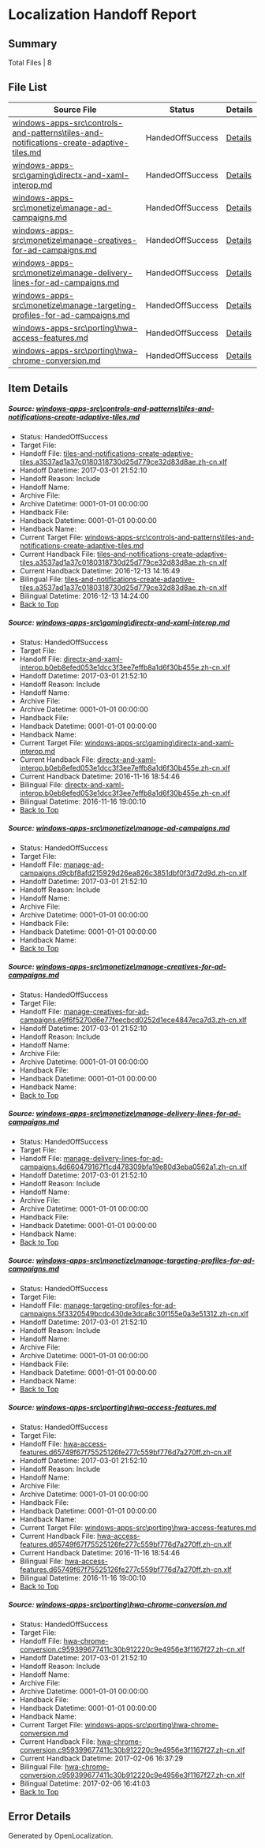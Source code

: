 # <a name='report-top'></a> Localization Handoff Report

## Summary
 Total Files | 8

## File List
 Source File | Status | Details 
 ----------- | ------ | ------- 
 [windows-apps-src\controls-and-patterns\tiles-and-notifications-create-adaptive-tiles.md](https://cpubwin.visualstudio.com/windows-uwp/_git/windows-uwp/commit/5bf09b1d3a339e633417225d87fdd5aa1d028897?path=windows-apps-src%2Fcontrols-and-patterns%2Ftiles-and-notifications-create-adaptive-tiles.md&_a=contents) | HandedOffSuccess | [Details](#27d3de280201d92ee98f6e8a17afd85f76acd7d52268)
 [windows-apps-src\gaming\directx-and-xaml-interop.md](https://cpubwin.visualstudio.com/windows-uwp/_git/windows-uwp/commit/08041d01b3b266b67a4408218ecd5eee515495b9?path=windows-apps-src%2Fgaming%2Fdirectx-and-xaml-interop.md&_a=contents) | HandedOffSuccess | [Details](#8d260d4cd08c50a289749122f18693489f6d31932573)
 [windows-apps-src\monetize\manage-ad-campaigns.md](https://cpubwin.visualstudio.com/windows-uwp/_git/windows-uwp/commit/f08e67a97c818c6f3d9622a83918125b62b5d050?path=windows-apps-src%2Fmonetize%2Fmanage-ad-campaigns.md&_a=contents) | HandedOffSuccess | [Details](#fe1eeb4e67917633997bdc4fbeabf87be497c3ad4557)
 [windows-apps-src\monetize\manage-creatives-for-ad-campaigns.md](https://cpubwin.visualstudio.com/windows-uwp/_git/windows-uwp/commit/f08e67a97c818c6f3d9622a83918125b62b5d050?path=windows-apps-src%2Fmonetize%2Fmanage-creatives-for-ad-campaigns.md&_a=contents) | HandedOffSuccess | [Details](#d94ff7863de620beab2ef67c4a6e5c4a50cf273d4561)
 [windows-apps-src\monetize\manage-delivery-lines-for-ad-campaigns.md](https://cpubwin.visualstudio.com/windows-uwp/_git/windows-uwp/commit/f08e67a97c818c6f3d9622a83918125b62b5d050?path=windows-apps-src%2Fmonetize%2Fmanage-delivery-lines-for-ad-campaigns.md&_a=contents) | HandedOffSuccess | [Details](#419dbc2ef8de66b0cb8cf51b483174f5c086a0924562)
 [windows-apps-src\monetize\manage-targeting-profiles-for-ad-campaigns.md](https://cpubwin.visualstudio.com/windows-uwp/_git/windows-uwp/commit/f08e67a97c818c6f3d9622a83918125b62b5d050?path=windows-apps-src%2Fmonetize%2Fmanage-targeting-profiles-for-ad-campaigns.md&_a=contents) | HandedOffSuccess | [Details](#46b85638b93334a02636ec285f0818f949f2612b4565)
 [windows-apps-src\porting\hwa-access-features.md](https://cpubwin.visualstudio.com/windows-uwp/_git/windows-uwp/commit/72835d2cdd25e3bee93894c8783f9e9e71067e15?path=windows-apps-src%2Fporting%2Fhwa-access-features.md&_a=contents) | HandedOffSuccess | [Details](#ca65ef5a5c6b07f92a9162d20eff2607fb4df5954676)
 [windows-apps-src\porting\hwa-chrome-conversion.md](https://cpubwin.visualstudio.com/windows-uwp/_git/windows-uwp/commit/b9ccd4013a243e1a92bfedb3a3012f68203f9a9a?path=windows-apps-src%2Fporting%2Fhwa-chrome-conversion.md&_a=contents) | HandedOffSuccess | [Details](#b2168242d5464dbf41f12c777aa5672753a4ae6e4677)

## Item Details
##### <a name='27d3de280201d92ee98f6e8a17afd85f76acd7d52268'></a> Source: [windows-apps-src\controls-and-patterns\tiles-and-notifications-create-adaptive-tiles.md](https://cpubwin.visualstudio.com/windows-uwp/_git/windows-uwp/commit/5bf09b1d3a339e633417225d87fdd5aa1d028897?path=windows-apps-src%2Fcontrols-and-patterns%2Ftiles-and-notifications-create-adaptive-tiles.md&_a=contents)
* Status: HandedOffSuccess
* Target File: 
* Handoff File: [tiles-and-notifications-create-adaptive-tiles.a3537ad1a37c0180318730d25d779ce32d83d8ae.zh-cn.xlf](https://cpubwin.visualstudio.com/windows-uwp/_git/WDCLib.handoff/commit/38a4f617c9b8253e0fe9042d18fa96606b6cd5be?path=ol-handoff%2Fcpubwin%2Fwindows-uwp.zh-cn%2Fmaster%2Ftiles-and-notifications-create-adaptive-tiles.a3537ad1a37c0180318730d25d779ce32d83d8ae.zh-cn.xlf&_a=contents)
* Handoff Datetime: 2017-03-01 21:52:10
* Handoff Reason: Include
* Handoff Name: 
* Archive File: 
* Archive Datetime: 0001-01-01 00:00:00
* Handback File: 
* Handback Datetime: 0001-01-01 00:00:00
* Handback Name: 
* Current Target File: [windows-apps-src\controls-and-patterns\tiles-and-notifications-create-adaptive-tiles.md](https://cpubwin.visualstudio.com/windows-uwp/_git/windows-uwp.zh-cn/commit/971beb408b587f26eca90c2fbd4721d807157bb8?path=windows-apps-src%2Fcontrols-and-patterns%2Ftiles-and-notifications-create-adaptive-tiles.md&_a=contents)
* Current Handback File: [tiles-and-notifications-create-adaptive-tiles.a3537ad1a37c0180318730d25d779ce32d83d8ae.zh-cn.xlf](https://cpubwin.visualstudio.com/windows-uwp/_git/WDCLib.handback/commit/e16893ffa6f5f19133ae0155cf0ac891b012c6ce?path=ol-handback%2Fcpubwin%2Fwindows-uwp.zh-cn%2Fmaster%2Ftiles-and-notifications-create-adaptive-tiles.a3537ad1a37c0180318730d25d779ce32d83d8ae.zh-cn.xlf&_a=contents)
* Current Handback Datetime: 2016-12-13 14:16:49
* Bilingual File: [tiles-and-notifications-create-adaptive-tiles.a3537ad1a37c0180318730d25d779ce32d83d8ae.zh-cn.xlf](https://cpubwin.visualstudio.com/windows-uwp/_git/WDCLib.handback/commit/e16893ffa6f5f19133ae0155cf0ac891b012c6ce?path=ol-handback%2Fcpubwin%2Fwindows-uwp.zh-cn%2Fmaster%2Ftiles-and-notifications-create-adaptive-tiles.a3537ad1a37c0180318730d25d779ce32d83d8ae.zh-cn.xlf&_a=contents)
* Bilingual Datetime: 2016-12-13 14:24:00
* [Back to Top](#report-top)

##### <a name='8d260d4cd08c50a289749122f18693489f6d31932573'></a> Source: [windows-apps-src\gaming\directx-and-xaml-interop.md](https://cpubwin.visualstudio.com/windows-uwp/_git/windows-uwp/commit/08041d01b3b266b67a4408218ecd5eee515495b9?path=windows-apps-src%2Fgaming%2Fdirectx-and-xaml-interop.md&_a=contents)
* Status: HandedOffSuccess
* Target File: 
* Handoff File: [directx-and-xaml-interop.b0eb8efed053e1dcc3f3ee7effb8a1d6f30b455e.zh-cn.xlf](https://cpubwin.visualstudio.com/windows-uwp/_git/WDCLib.handoff/commit/38a4f617c9b8253e0fe9042d18fa96606b6cd5be?path=ol-handoff%2Fcpubwin%2Fwindows-uwp.zh-cn%2Fmaster%2Fdirectx-and-xaml-interop.b0eb8efed053e1dcc3f3ee7effb8a1d6f30b455e.zh-cn.xlf&_a=contents)
* Handoff Datetime: 2017-03-01 21:52:10
* Handoff Reason: Include
* Handoff Name: 
* Archive File: 
* Archive Datetime: 0001-01-01 00:00:00
* Handback File: 
* Handback Datetime: 0001-01-01 00:00:00
* Handback Name: 
* Current Target File: [windows-apps-src\gaming\directx-and-xaml-interop.md](https://cpubwin.visualstudio.com/windows-uwp/_git/windows-uwp.zh-cn/commit/14c34764cf5110a1a408ec34f2b594100256e2ba?path=windows-apps-src%2Fgaming%2Fdirectx-and-xaml-interop.md&_a=contents)
* Current Handback File: [directx-and-xaml-interop.b0eb8efed053e1dcc3f3ee7effb8a1d6f30b455e.zh-cn.xlf](https://cpubwin.visualstudio.com/windows-uwp/_git/WDCLib.handback/commit/fc06fe2788b621ccb50cc92354d08469b17bfcdc?path=ol-handback%2Fcpubwin%2Fwindows-uwp.zh-cn%2Fmaster%2Fdirectx-and-xaml-interop.b0eb8efed053e1dcc3f3ee7effb8a1d6f30b455e.zh-cn.xlf&_a=contents)
* Current Handback Datetime: 2016-11-16 18:54:46
* Bilingual File: [directx-and-xaml-interop.b0eb8efed053e1dcc3f3ee7effb8a1d6f30b455e.zh-cn.xlf](https://cpubwin.visualstudio.com/windows-uwp/_git/WDCLib.handback/commit/fc06fe2788b621ccb50cc92354d08469b17bfcdc?path=ol-handback%2Fcpubwin%2Fwindows-uwp.zh-cn%2Fmaster%2Fdirectx-and-xaml-interop.b0eb8efed053e1dcc3f3ee7effb8a1d6f30b455e.zh-cn.xlf&_a=contents)
* Bilingual Datetime: 2016-11-16 19:00:10
* [Back to Top](#report-top)

##### <a name='fe1eeb4e67917633997bdc4fbeabf87be497c3ad4557'></a> Source: [windows-apps-src\monetize\manage-ad-campaigns.md](https://cpubwin.visualstudio.com/windows-uwp/_git/windows-uwp/commit/f08e67a97c818c6f3d9622a83918125b62b5d050?path=windows-apps-src%2Fmonetize%2Fmanage-ad-campaigns.md&_a=contents)
* Status: HandedOffSuccess
* Target File: 
* Handoff File: [manage-ad-campaigns.d9cbf8afd215929d26ea826c3851dbf0f3d72d9d.zh-cn.xlf](https://cpubwin.visualstudio.com/windows-uwp/_git/WDCLib.handoff/commit/38a4f617c9b8253e0fe9042d18fa96606b6cd5be?path=ol-handoff%2Fcpubwin%2Fwindows-uwp.zh-cn%2Fmaster%2Fmanage-ad-campaigns.d9cbf8afd215929d26ea826c3851dbf0f3d72d9d.zh-cn.xlf&_a=contents)
* Handoff Datetime: 2017-03-01 21:52:10
* Handoff Reason: Include
* Handoff Name: 
* Archive File: 
* Archive Datetime: 0001-01-01 00:00:00
* Handback File: 
* Handback Datetime: 0001-01-01 00:00:00
* Handback Name: 
* [Back to Top](#report-top)

##### <a name='d94ff7863de620beab2ef67c4a6e5c4a50cf273d4561'></a> Source: [windows-apps-src\monetize\manage-creatives-for-ad-campaigns.md](https://cpubwin.visualstudio.com/windows-uwp/_git/windows-uwp/commit/f08e67a97c818c6f3d9622a83918125b62b5d050?path=windows-apps-src%2Fmonetize%2Fmanage-creatives-for-ad-campaigns.md&_a=contents)
* Status: HandedOffSuccess
* Target File: 
* Handoff File: [manage-creatives-for-ad-campaigns.e9f6f5270d6e77feecbcd0252d1ece4847eca7d3.zh-cn.xlf](https://cpubwin.visualstudio.com/windows-uwp/_git/WDCLib.handoff/commit/38a4f617c9b8253e0fe9042d18fa96606b6cd5be?path=ol-handoff%2Fcpubwin%2Fwindows-uwp.zh-cn%2Fmaster%2Fmanage-creatives-for-ad-campaigns.e9f6f5270d6e77feecbcd0252d1ece4847eca7d3.zh-cn.xlf&_a=contents)
* Handoff Datetime: 2017-03-01 21:52:10
* Handoff Reason: Include
* Handoff Name: 
* Archive File: 
* Archive Datetime: 0001-01-01 00:00:00
* Handback File: 
* Handback Datetime: 0001-01-01 00:00:00
* Handback Name: 
* [Back to Top](#report-top)

##### <a name='419dbc2ef8de66b0cb8cf51b483174f5c086a0924562'></a> Source: [windows-apps-src\monetize\manage-delivery-lines-for-ad-campaigns.md](https://cpubwin.visualstudio.com/windows-uwp/_git/windows-uwp/commit/f08e67a97c818c6f3d9622a83918125b62b5d050?path=windows-apps-src%2Fmonetize%2Fmanage-delivery-lines-for-ad-campaigns.md&_a=contents)
* Status: HandedOffSuccess
* Target File: 
* Handoff File: [manage-delivery-lines-for-ad-campaigns.4d660479167f1cd478309bfa19e80d3eba0562a1.zh-cn.xlf](https://cpubwin.visualstudio.com/windows-uwp/_git/WDCLib.handoff/commit/38a4f617c9b8253e0fe9042d18fa96606b6cd5be?path=ol-handoff%2Fcpubwin%2Fwindows-uwp.zh-cn%2Fmaster%2Fmanage-delivery-lines-for-ad-campaigns.4d660479167f1cd478309bfa19e80d3eba0562a1.zh-cn.xlf&_a=contents)
* Handoff Datetime: 2017-03-01 21:52:10
* Handoff Reason: Include
* Handoff Name: 
* Archive File: 
* Archive Datetime: 0001-01-01 00:00:00
* Handback File: 
* Handback Datetime: 0001-01-01 00:00:00
* Handback Name: 
* [Back to Top](#report-top)

##### <a name='46b85638b93334a02636ec285f0818f949f2612b4565'></a> Source: [windows-apps-src\monetize\manage-targeting-profiles-for-ad-campaigns.md](https://cpubwin.visualstudio.com/windows-uwp/_git/windows-uwp/commit/f08e67a97c818c6f3d9622a83918125b62b5d050?path=windows-apps-src%2Fmonetize%2Fmanage-targeting-profiles-for-ad-campaigns.md&_a=contents)
* Status: HandedOffSuccess
* Target File: 
* Handoff File: [manage-targeting-profiles-for-ad-campaigns.5f3320549bcdc430de3dca8c30f155e0a3e51312.zh-cn.xlf](https://cpubwin.visualstudio.com/windows-uwp/_git/WDCLib.handoff/commit/38a4f617c9b8253e0fe9042d18fa96606b6cd5be?path=ol-handoff%2Fcpubwin%2Fwindows-uwp.zh-cn%2Fmaster%2Fmanage-targeting-profiles-for-ad-campaigns.5f3320549bcdc430de3dca8c30f155e0a3e51312.zh-cn.xlf&_a=contents)
* Handoff Datetime: 2017-03-01 21:52:10
* Handoff Reason: Include
* Handoff Name: 
* Archive File: 
* Archive Datetime: 0001-01-01 00:00:00
* Handback File: 
* Handback Datetime: 0001-01-01 00:00:00
* Handback Name: 
* [Back to Top](#report-top)

##### <a name='ca65ef5a5c6b07f92a9162d20eff2607fb4df5954676'></a> Source: [windows-apps-src\porting\hwa-access-features.md](https://cpubwin.visualstudio.com/windows-uwp/_git/windows-uwp/commit/72835d2cdd25e3bee93894c8783f9e9e71067e15?path=windows-apps-src%2Fporting%2Fhwa-access-features.md&_a=contents)
* Status: HandedOffSuccess
* Target File: 
* Handoff File: [hwa-access-features.d65749f67f75525126fe277c559bf776d7a270ff.zh-cn.xlf](https://cpubwin.visualstudio.com/windows-uwp/_git/WDCLib.handoff/commit/38a4f617c9b8253e0fe9042d18fa96606b6cd5be?path=ol-handoff%2Fcpubwin%2Fwindows-uwp.zh-cn%2Fmaster%2Fhwa-access-features.d65749f67f75525126fe277c559bf776d7a270ff.zh-cn.xlf&_a=contents)
* Handoff Datetime: 2017-03-01 21:52:10
* Handoff Reason: Include
* Handoff Name: 
* Archive File: 
* Archive Datetime: 0001-01-01 00:00:00
* Handback File: 
* Handback Datetime: 0001-01-01 00:00:00
* Handback Name: 
* Current Target File: [windows-apps-src\porting\hwa-access-features.md](https://cpubwin.visualstudio.com/windows-uwp/_git/windows-uwp.zh-cn/commit/14c34764cf5110a1a408ec34f2b594100256e2ba?path=windows-apps-src%2Fporting%2Fhwa-access-features.md&_a=contents)
* Current Handback File: [hwa-access-features.d65749f67f75525126fe277c559bf776d7a270ff.zh-cn.xlf](https://cpubwin.visualstudio.com/windows-uwp/_git/WDCLib.handback/commit/fc06fe2788b621ccb50cc92354d08469b17bfcdc?path=ol-handback%2Fcpubwin%2Fwindows-uwp.zh-cn%2Fmaster%2Fhwa-access-features.d65749f67f75525126fe277c559bf776d7a270ff.zh-cn.xlf&_a=contents)
* Current Handback Datetime: 2016-11-16 18:54:46
* Bilingual File: [hwa-access-features.d65749f67f75525126fe277c559bf776d7a270ff.zh-cn.xlf](https://cpubwin.visualstudio.com/windows-uwp/_git/WDCLib.handback/commit/fc06fe2788b621ccb50cc92354d08469b17bfcdc?path=ol-handback%2Fcpubwin%2Fwindows-uwp.zh-cn%2Fmaster%2Fhwa-access-features.d65749f67f75525126fe277c559bf776d7a270ff.zh-cn.xlf&_a=contents)
* Bilingual Datetime: 2016-11-16 19:00:10
* [Back to Top](#report-top)

##### <a name='b2168242d5464dbf41f12c777aa5672753a4ae6e4677'></a> Source: [windows-apps-src\porting\hwa-chrome-conversion.md](https://cpubwin.visualstudio.com/windows-uwp/_git/windows-uwp/commit/b9ccd4013a243e1a92bfedb3a3012f68203f9a9a?path=windows-apps-src%2Fporting%2Fhwa-chrome-conversion.md&_a=contents)
* Status: HandedOffSuccess
* Target File: 
* Handoff File: [hwa-chrome-conversion.c959399677411c30b912220c9e4956e3f1167f27.zh-cn.xlf](https://cpubwin.visualstudio.com/windows-uwp/_git/WDCLib.handoff/commit/38a4f617c9b8253e0fe9042d18fa96606b6cd5be?path=ol-handoff%2Fcpubwin%2Fwindows-uwp.zh-cn%2Fmaster%2Fhwa-chrome-conversion.c959399677411c30b912220c9e4956e3f1167f27.zh-cn.xlf&_a=contents)
* Handoff Datetime: 2017-03-01 21:52:10
* Handoff Reason: Include
* Handoff Name: 
* Archive File: 
* Archive Datetime: 0001-01-01 00:00:00
* Handback File: 
* Handback Datetime: 0001-01-01 00:00:00
* Handback Name: 
* Current Target File: [windows-apps-src\porting\hwa-chrome-conversion.md](https://cpubwin.visualstudio.com/windows-uwp/_git/windows-uwp.zh-cn/commit/9d504ebf5872b0c85dd715289a95648ec9f2e021?path=windows-apps-src%2Fporting%2Fhwa-chrome-conversion.md&_a=contents)
* Current Handback File: [hwa-chrome-conversion.c959399677411c30b912220c9e4956e3f1167f27.zh-cn.xlf](https://cpubwin.visualstudio.com/windows-uwp/_git/WDCLib.handback/commit/4b9b575235ff7ba8df6493aef84f8af7ff4fd392?path=ol-handback%2Fcpubwin%2Fwindows-uwp.zh-cn%2Fmaster%2Fhwa-chrome-conversion.c959399677411c30b912220c9e4956e3f1167f27.zh-cn.xlf&_a=contents)
* Current Handback Datetime: 2017-02-06 16:37:29
* Bilingual File: [hwa-chrome-conversion.c959399677411c30b912220c9e4956e3f1167f27.zh-cn.xlf](https://cpubwin.visualstudio.com/windows-uwp/_git/WDCLib.handback/commit/4b9b575235ff7ba8df6493aef84f8af7ff4fd392?path=ol-handback%2Fcpubwin%2Fwindows-uwp.zh-cn%2Fmaster%2Fhwa-chrome-conversion.c959399677411c30b912220c9e4956e3f1167f27.zh-cn.xlf&_a=contents)
* Bilingual Datetime: 2017-02-06 16:41:03
* [Back to Top](#report-top)


## Error Details

Generated by OpenLocalization.
